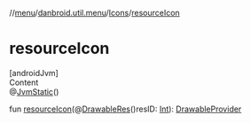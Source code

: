 //[menu](../../index.md)/[danbroid.util.menu](../index.md)/[Icons](index.md)/[resourceIcon](resource-icon.md)



# resourceIcon  
[androidJvm]  
Content  
@[JvmStatic](https://kotlinlang.org/api/latest/jvm/stdlib/kotlin.jvm/-jvm-static/index.html)()  
  
fun [resourceIcon](resource-icon.md)(@[DrawableRes](https://developer.android.com/reference/kotlin/androidx/annotation/DrawableRes.html)()resID: [Int](https://kotlinlang.org/api/latest/jvm/stdlib/kotlin/-int/index.html)): [DrawableProvider](../index.md#%5Bdanbroid.util.menu%2FDrawableProvider%2F%2F%2FPointingToDeclaration%2F%5D%2FClasslikes%2F254893063)  



